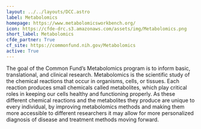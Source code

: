 ```yaml
---
layout: ../../layouts/DCC.astro
label: Metabolomics
homepage: https://www.metabolomicsworkbench.org/
icon: https://cfde-drc.s3.amazonaws.com/assets/img/Metabolomics.png
short_label: Metabolomics
cfde_partner: True
cf_site: https://commonfund.nih.gov/Metabolomics
active: True
---
```

The goal of the Common Fund’s Metabolomics program is to inform basic, translational, and clinical research. Metabolomics is the scientific study of the chemical reactions that occur in organisms, cells, or tissues. Each reaction produces small chemicals called metabolites, which play critical roles in keeping our cells healthy and functioning properly. As these different chemical reactions and the metabolites they produce are unique to every individual, by improving metabolomics methods and making them more accessible to different researchers it may allow for more personalized diagnosis of disease and treatment methods moving forward.